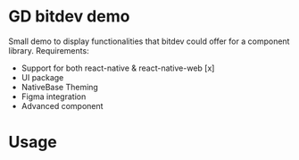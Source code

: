 # GD bitdev demo

Small demo to display functionalities that bitdev could offer for a component library. 
Requirements:
- Support for both react-native & react-native-web [x]
- UI package 
- NativeBase Theming
- Figma integration
- Advanced component




# Usage
~~~~